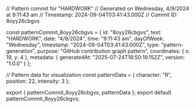 // Pattern commit for "HARDWORK"
// Generated on Wednesday, 4/9/2024 at 9:11:43 am
// Timestamp: 2024-09-04T03:41:43.000Z
// Commit ID: 8oyy26cbgvs

const patternCommit_8oyy26cbgvs = {
  id: "8oyy26cbgvs",
  text: "HARDWORK",
  date: "4/9/2024",
  time: "9:11:43 am",
  dayOfWeek: "Wednesday",
  timestamp: "2024-09-04T03:41:43.000Z",
  type: "pattern-generation",
  purpose: "GitHub contribution graph pattern",
  coordinates: {
    x: 19,
    y: 4
  },
  metadata: {
    generatedAt: "2025-07-24T18:50:19.152Z",
    version: "1.0.0"
  }
};

// Pattern data for visualization
const patternData = {
  character: "R",
  position: 22,
  intensity: 3
};

export { patternCommit_8oyy26cbgvs, patternData };
export default patternCommit_8oyy26cbgvs;

